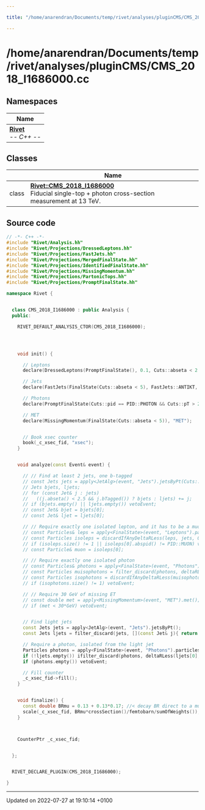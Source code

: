 ```yaml
---

title: "/home/anarendran/Documents/temp/rivet/analyses/pluginCMS/CMS_2018_I1686000.cc"

---
```


# /home/anarendran/Documents/temp/rivet/analyses/pluginCMS/CMS_2018_I1686000.cc



## Namespaces

| Name           |
| -------------- |
| **[Rivet](http://example.org/namespaces/namespacerivet/)** <br>-*- C++ -*-  |

## Classes

|                | Name           |
| -------------- | -------------- |
| class | **[Rivet::CMS_2018_I1686000](http://example.org/classes/classrivet_1_1cms__2018__i1686000/)** <br>Fiducial single-top + photon cross-section measurement at 13 TeV.  |




## Source code

```cpp
// -*- C++ -*-
#include "Rivet/Analysis.hh"
#include "Rivet/Projections/DressedLeptons.hh"
#include "Rivet/Projections/FastJets.hh"
#include "Rivet/Projections/MergedFinalState.hh"
#include "Rivet/Projections/IdentifiedFinalState.hh"
#include "Rivet/Projections/MissingMomentum.hh"
#include "Rivet/Projections/PartonicTops.hh"
#include "Rivet/Projections/PromptFinalState.hh"

namespace Rivet {


  class CMS_2018_I1686000 : public Analysis {
  public:

    RIVET_DEFAULT_ANALYSIS_CTOR(CMS_2018_I1686000);




    void init() {

      // Leptons
      declare(DressedLeptons(PromptFinalState(), 0.1, Cuts::abseta < 2.4 && Cuts::pT > 26*GeV), "Leptons");

      // Jets
      declare(FastJets(FinalState(Cuts::abseta < 5), FastJets::ANTIKT, 0.4), "Jets");

      // Photons
      declare(PromptFinalState(Cuts::pid == PID::PHOTON && Cuts::pT > 25*GeV && Cuts::abseta < 1.44), "Photons");

      // MET
      declare(MissingMomentum(FinalState(Cuts::abseta < 5)), "MET");


      // Book xsec counter
      book(_c_xsec_fid, "xsec");
    }


    void analyze(const Event& event) {

      // // Find at least 2 jets, one b-tagged
      // const Jets jets = apply<JetAlg>(event, "Jets").jetsByPt(Cuts::abseta < 4.7 && Cuts::pT > 40*GeV);
      // Jets bjets, ljets;
      // for (const Jet& j : jets)
      //   ((j.abseta() < 2.5 && j.bTagged()) ? bjets : ljets) += j;
      // if (bjets.empty() || ljets.empty()) vetoEvent;
      // const Jet& bjet = bjets[0];
      // const Jet& ljet = ljets[0];

      // // Require exactly one isolated lepton, and it has to be a muon
      // const Particles& leps = apply<FinalState>(event, "Leptons").particlesByPt();
      // const Particles isoleps = discardIfAnyDeltaRLess(leps, jets, 0.3);
      // if (isoleps.size() != 1 || isoleps[0].abspid() != PID::MUON) vetoEvent;
      // const Particle& muon = isoleps[0];

      // // Require exactly one isolated photon
      // const Particles& photons = apply<FinalState>(event, "Photons").particlesByPt();
      // const Particles muisophotons = filter_discard(photons, deltaRLess(muon,0.5));
      // const Particles isophotons = discardIfAnyDeltaRLess(muisophotons, Jets{bjet,ljet}, 0.5);
      // if (isophotons.size() != 1) vetoEvent;

      // // Require 30 GeV of missing ET
      // const double met = apply<MissingMomentum>(event, "MET").met();
      // if (met < 30*GeV) vetoEvent;


      // Find light jets
      const Jets jets = apply<JetAlg>(event, "Jets").jetsByPt();
      const Jets ljets = filter_discard(jets, [](const Jet& j){ return j.abseta() < 2.5 && j.bTagged(); } );

      // Require a photon, isolated from the light jet
      Particles photons = apply<FinalState>(event, "Photons").particlesByPt();
      if (!ljets.empty()) ifilter_discard(photons, deltaRLess(ljets[0], 0.5));
      if (photons.empty()) vetoEvent;

      // Fill counter
      _c_xsec_fid->fill();
    }


    void finalize() {
      const double BRmu = 0.13 + 0.13*0.17; //< decay BR direct to a muon, and to a muon via a tau
      scale(_c_xsec_fid, BRmu*crossSection()/femtobarn/sumOfWeights());
    }



    CounterPtr _c_xsec_fid;


  };


  RIVET_DECLARE_PLUGIN(CMS_2018_I1686000);

}
```


-------------------------------

Updated on 2022-07-27 at 19:10:14 +0100
